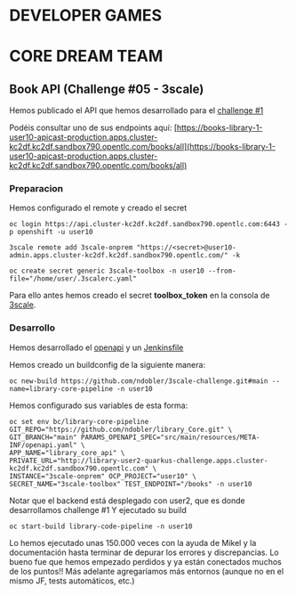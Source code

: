 # DEVELOPER GAMES
# CORE DREAM TEAM
## Book API (Challenge #05 - 3scale)

Hemos publicado el API que hemos desarrollado para el [challenge #1](https://github.com/artudf/library_Core)

Podéis consultar uno de sus endpoints aquí: [https://books-library-1-user10-apicast-production.apps.cluster-kc2df.kc2df.sandbox790.opentlc.com/books/all](https://books-library-1-user10-apicast-production.apps.cluster-kc2df.kc2df.sandbox790.opentlc.com/books/all)

### Preparacion

Hemos configurado el remote y creado el secret

	oc login https://api.cluster-kc2df.kc2df.sandbox790.opentlc.com:6443 -p openshift -u user10
	
	3scale remote add 3scale-onprem "https://<secret>@user10-admin.apps.cluster-kc2df.kc2df.sandbox790.opentlc.com/" -k
	
	oc create secret generic 3scale-toolbox -n user10 --from-file="/home/user/.3scalerc.yaml"
	
Para ello antes hemos creado el secret **toolbox_token** en la consola de [3scale](https://user10-admin.apps.cluster-kc2df.kc2df.sandbox790.opentlc.com/).

### Desarrollo
	
Hemos desarrollado el [openapi](https://github.com/ndobler/library_Core/blob/main/src/main/resources/META-INF/openapi.yaml) y un [Jenkinsfile](https://github.com/ndobler/library_Core/blob/main/Jenkinsfile)
	
Hemos creado un buildconfig de la siguiente manera:
	
	oc new-build https://github.com/ndobler/3scale-challenge.git#main --name=library-core-pipeline -n user10
	
Hemos configurado sus variables de esta forma:
	
	oc set env bc/library-core-pipeline GIT_REPO="https://github.com/ndobler/library_Core.git" \
	GIT_BRANCH="main" PARAMS_OPENAPI_SPEC="src/main/resources/META-INF/openapi.yaml" \
	APP_NAME="library_core_api" \
	PRIVATE_URL="http://library-user2-quarkus-challenge.apps.cluster-kc2df.kc2df.sandbox790.opentlc.com" \
	INSTANCE="3scale-onprem" OCP_PROJECT="user10" \
	SECRET_NAME="3scale-toolbox" TEST_ENDPOINT="/books" -n user10
	
Notar que el backend está desplegado con user2, que es donde desarrollamos challenge #1
Y ejecutado su build

	oc start-build library-code-pipeline -n user10

Lo hemos ejecutado unas 150.000 veces con la ayuda de Mikel y la documentación hasta terminar de depurar los errores y discrepancias. Lo bueno fue que hemos empezado perdidos y ya están conectados muchos de los puntos!! Más adelante agregaríamos más entornos (aunque no en el mismo JF, tests automáticos, etc.)


